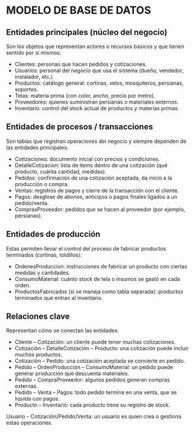﻿# **MODELO DE BASE DE DATOS**
## **Entidades principales (núcleo del negocio)**
Son los objetos que representan actores o recursos básicos y que tienen sentido por sí mismos:

- Clientes: personas que hacen pedidos y cotizaciones.
- Usuarios: personal del negocio que usa el sistema (dueño, vendedor, instalador, etc.).
- Productos: catálogo general: cortinas, velos, mosquiteros, persianas, soportes.
- Telas: materia prima (con color, ancho, precio por metro).
- Proveedores: quienes suministran persianas o materiales externos.
- Inventario: control del stock actual de productos y materias primas.
## **Entidades de procesos / transacciones**
Son tablas que registran operaciones del negocio y siempre dependen de las entidades principales:

- Cotizaciones: documento inicial con precios y condiciones.
- DetalleCotizacion: lista de ítems dentro de una cotización (qué producto, cuánta cantidad, medidas).
- Pedidos: confirmación de una cotización aceptada, da inicio a la producción o compra.
- Ventas: registros de pagos y cierre de la transacción con el cliente.
- Pagos: desglose de abonos, anticipos o pagos finales ligados a un pedido/venta.
- ComprasProveedor: pedidos que se hacen al proveedor (por ejemplo, persianas).
## **Entidades de producción**
Estas permiten llevar el control del proceso de fabricar productos terminados (cortinas, toldillos):

- OrdenesProduccion: instrucciones de fabricar un producto con ciertas medidas y cantidades.
- ConsumoMaterial: cuánto stock de tela o insumos se gastó en cada orden.
- ProductosFabricados (si se maneja como tabla separada): productos terminados que entran al inventario.
## **Relaciones clave**
Representan cómo se conectan las entidades:

- Cliente – Cotización: un cliente puede tener muchas cotizaciones.
- Cotización – DetalleCotización – Producto: una cotización puede incluir muchos productos.
- Cotización – Pedido: una cotización aceptada se convierte en pedido.
- Pedido – OrdenProducción – ConsumoMaterial: un pedido puede generar producción que descuenta materiales.
- Pedido – CompraProveedor: algunos pedidos generan compras externas.
- Pedido – Venta – Pagos: todo pedido termina en una venta, que se liquida con pagos.
- Producto – Inventario: cada producto tiene su registro de stock.

Usuario – Cotización/Pedido/Venta: un usuario es quien crea o gestiona estas operaciones.
